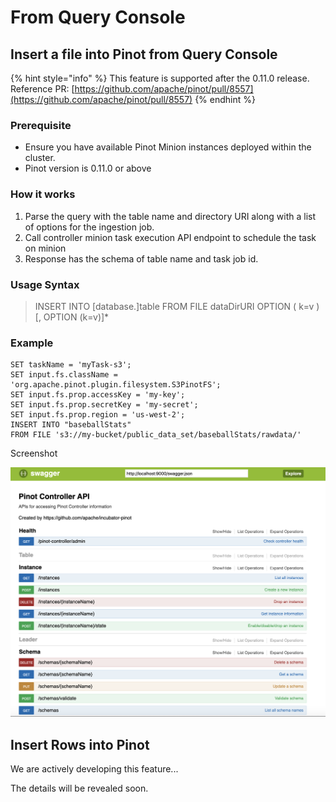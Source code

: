 # From Query Console

## Insert a file into Pinot from Query Console

{% hint style="info" %}
This feature is supported after the 0.11.0 release. Reference PR: [https://github.com/apache/pinot/pull/8557](https://github.com/apache/pinot/pull/8557)
{% endhint %}

### Prerequisite

* Ensure you have available Pinot Minion instances deployed within the cluster.
* Pinot version is 0.11.0 or above

### How it works

1. Parse the query with the table name and directory URI along with a list of options for the ingestion job.
2. Call controller minion task execution API endpoint to schedule the task on minion
3. Response has the schema of table name and task job id.

### Usage Syntax

> INSERT INTO \[database.]table FROM FILE dataDirURI OPTION ( k=v ) \[, OPTION (k=v)]\*

### Example

```
SET taskName = 'myTask-s3';
SET input.fs.className = 'org.apache.pinot.plugin.filesystem.S3PinotFS';
SET input.fs.prop.accessKey = 'my-key';
SET input.fs.prop.secretKey = 'my-secret';
SET input.fs.prop.region = 'us-west-2';
INSERT INTO "baseballStats"
FROM FILE 's3://my-bucket/public_data_set/baseballStats/rawdata/'
```

Screenshot

![](<../../.gitbook/assets/image (49).png>)

## Insert Rows into Pinot

&#x20;We are actively developing this feature...

The details will be revealed soon.
